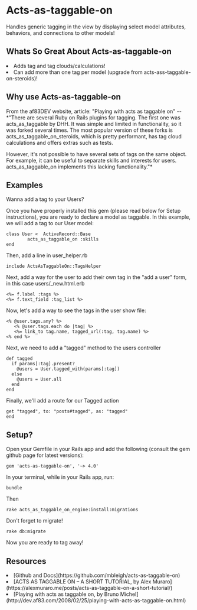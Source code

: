 # Acts-as-taggable-on

Handles generic tagging in the view by displaying select model attributes, behaviors, and connections to other models!


## Whats So Great About Acts-as-taggable-on

<li> Adds tag and tag clouds/calculations!
<li> Can add more than one tag per model (upgrade from acts-ass-taggable-on-steroids)!


## Why use Acts-as-taggable-on

From the af83DEV website, article: "Playing with acts as taggable on" -- *"There are several Ruby on Rails plugins for tagging. The first one was acts_as_taggable by DHH. It was simple and limited in functionality, so it was forked several times. The most popular version of these forks is acts_as_taggable_on_steroids, which is pretty performant, has tag cloud calculations and offers extras such as tests.

However, it's not possible to have several sets of tags on the same object. For example, it can be useful to separate skills and interests for users. acts_as_taggable_on implements this lacking functionality."*


## Examples

Wanna add a tag to your Users?

Once you have properly installed this gem (please read below for Setup instructions), you are ready to declare a model as taggable. In this example, we will add a tag to our User model:

```
class User <  ActiveRecord::Base
  		acts_as_taggable_on :skills
end
```

Then, add a line in user_helper.rb

```
include ActsAsTaggableOn::TagsHelper
```

Next, add a way for the user to add their own tag in the "add a user" form, in this case users/_new.html.erb

```
<%= f.label :tags %>
<%= f.text_field :tag_list %>
```

Now, let's add a way to see the tags in the user show file:

```
<% @user.tags.any? %>
   <% @user.tags.each do |tag| %>
   <%= link_to tag.name, tagged_url(:tag, tag.name) %>
<% end %>
```

Next, we need to add a "tagged" method to the users controller

```
def tagged
  if params[:tag].present? 
    @users = User.tagged_with(params[:tag])
  else 
    @users = User.all
  end  
end
```
Finally, we'll add a route for our Tagged action

```
get "tagged", to: "posts#tagged", as: "tagged"
end
```

## Setup?

Open your Gemfile in your Rails app and add the following (consult the gem github page for latest versions):

```gem 'acts-as-taggable-on', '~> 4.0'```

In your terminal, while in your Rails app, run:

```bundle```

Then

```rake acts_as_taggable_on_engine:install:migrations```

Don't forget to migrate!

```rake db:migrate```

Now you are ready to tag away!

## Resources

<li> [Github and Docs](https://github.com/mbleigh/acts-as-taggable-on)
<li> [ACTS AS TAGGABLE ON – A SHORT TUTORIAL, by Alex Muraro](https://alexmuraro.me/posts/acts-as-taggable-on-a-short-tutorial/)
<li> [Playing with acts as taggable on, by Bruno Michel](http://dev.af83.com/2008/02/25/playing-with-acts-as-taggable-on.html)
